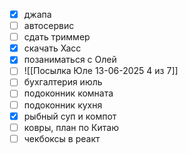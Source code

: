 - [x] джапа
- [ ] автосервис
- [ ] сдать триммер
- [x] скачать Хасс
- [x] позаниматься с Олей
- [ ] ![[Посылка Юле 13-06-2025 4 из 7]]
- [ ] бухгалтерия июль
- [ ] подоконник комната
- [ ] подоконник кухня
- [x] рыбный суп и компот
- [ ] ковры, план по Китаю
- [ ] чекбоксы в реакт